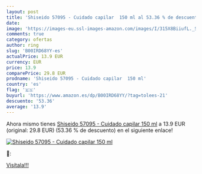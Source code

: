 ```yaml
---
layout: post
title: 'Shiseido 57095 - Cuidado capilar  150 ml al 53.36 % de descuento'
date: 
image: 'https://images-eu.ssl-images-amazon.com/images/I/315X8BiiufL._SL200_.jpg'
comments: true
category: ofertas
author: ring
slug: 'B00IRD68YY-es'
actualPrice: 13.9 EUR
currency: EUR
price: 13.9
comparePrice: 29.8 EUR
prodname: 'Shiseido 57095 - Cuidado capilar  150 ml'
country: 'es'
flag: '🇪🇸'
buyurl: 'https://www.amazon.es/dp/B00IRD68YY/?tag=tolees-21'
descuento: '53.36'
average: '13.9'
---
```


Ahora mismo tienes [Shiseido 57095 - Cuidado capilar  150 ml](https://www.amazon.es/dp/B00IRD68YY/?tag=tolees-21) a 13.9 EUR (original: 29.8 EUR) (53.36 %  de descuento) en el siguiente enlace!

[![Shiseido 57095 - Cuidado capilar  150 ml](https://images-eu.ssl-images-amazon.com/images/I/315X8BiiufL._SL200_.jpg)](https://www.amazon.es/dp/B00IRD68YY/?tag=tolees-21)

🔎:


[Visítala!!!](https://www.amazon.es/dp/B00IRD68YY/?tag=tolees-21)
